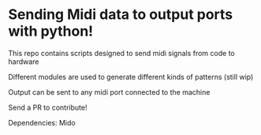 # Sending Midi data to output ports with python!
This repo contains scripts designed to send midi signals from code to hardware

Different modules are used to generate different kinds of patterns (still wip)

Output can be sent to any midi port connected to the machine

Send a PR to contribute!

Dependencies: Mido
